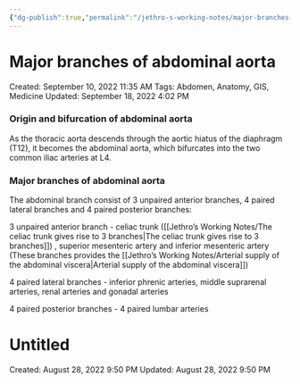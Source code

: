 ```yaml
---
{"dg-publish":true,"permalink":"/jethro-s-working-notes/major-branches-of-abdominal-aorta/","dgPassFrontmatter":true}
---
```



# Major branches of abdominal aorta

Created: September 10, 2022 11:35 AM
Tags: Abdomen, Anatomy, GIS, Medicine
Updated: September 18, 2022 4:02 PM

### Origin and bifurcation of abdominal aorta

As the thoracic aorta descends through the aortic hiatus of the diaphragm (T12), it becomes the abdominal aorta, which bifurcates into the two common iliac arteries at L4.

### Major branches of abdominal aorta

The abdominal branch consist of 3 unpaired anterior branches, 4 paired lateral branches and 4 paired posterior branches:

3 unpaired anterior branch - celiac trunk ([[Jethro’s Working Notes/The celiac trunk gives rise to 3 branches\|The celiac trunk gives rise to 3 branches]]) , superior mesenteric artery and inferior mesenteric artery (These branches provides the [[Jethro’s Working Notes/Arterial supply of the abdominal viscera\|Arterial supply of the abdominal viscera]])

4 paired lateral branches - inferior phrenic arteries, middle suprarenal arteries, renal arteries and gonadal arteries

4 paired posterior branches - 4 paired lumbar arteries


<div class="transclusion internal-embed is-loaded"><div class="markdown-embed">





# Untitled

Created: August 28, 2022 9:50 PM
Updated: August 28, 2022 9:50 PM

</div></div>
